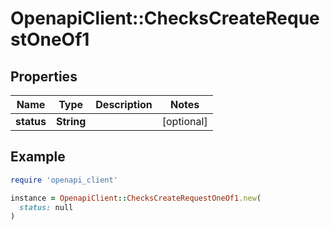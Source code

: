 # OpenapiClient::ChecksCreateRequestOneOf1

## Properties

| Name | Type | Description | Notes |
| ---- | ---- | ----------- | ----- |
| **status** | **String** |  | [optional] |

## Example

```ruby
require 'openapi_client'

instance = OpenapiClient::ChecksCreateRequestOneOf1.new(
  status: null
)
```

